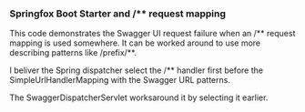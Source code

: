 ### Springfox Boot Starter and /** request mapping

This code demonstrates the Swagger UI request failure when an /** request mapping is used somewhere.
It can be worked around to use more describing patterns like /prefix/**.

I beliver the Spring dispatcher select the /** handler first before the SimpleUrlHandlerMapping with the Swagger URL patterns.

The SwaggerDispatcherServlet worksaround it by selecting it earlier.


